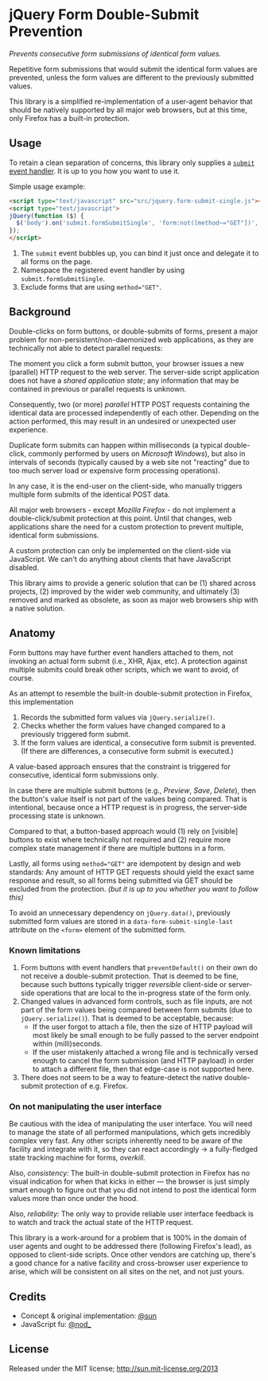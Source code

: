 # jQuery Form Double-Submit Prevention
*Prevents consecutive form submissions of identical form values.*

Repetitive form submissions that would submit the identical form values are
prevented, unless the form values are different to the previously submitted
values.

This library is a simplified re-implementation of a user-agent behavior that
should be natively supported by all major web browsers, but at this time, only
Firefox has a built-in protection.


## Usage

To retain a clean separation of concerns, this library only supplies a
[`submit` event handler](https://github.com/sun/jquery-form-submit-single/blob/master/src/jquery.form-submit-single.js).  It is up to you how you want to use it.

Simple usage example:

```html
<script type="text/javascript" src="src/jquery.form-submit-single.js"></script>
<script type="text/javascript">
jQuery(function ($) {
  $('body').on('submit.formSubmitSingle', 'form:not([method~="GET"])', $.onFormSubmitSingle);
});
</script>
```

1. The `submit` event bubbles up, you can bind it just once and delegate it to
   all forms on the page.
2. Namespace the registered event handler by using `submit.formSubmitSingle`.
3. Exclude forms that are using `method="GET"`.


## Background

Double-clicks on form buttons, or double-submits of forms, present a major
problem for non-persistent/non-daemonized web applications, as they are
technically not able to detect parallel requests:

The moment you click a form submit button, your browser issues a new (parallel)
HTTP request to the web server.  The server-side script application does not
have a _shared application state_; any information that may be contained in
previous or parallel requests is unknown.

Consequently, two (or more) _parallel_ HTTP POST requests containing the
identical data are processed independently of each other.  Depending on the
action performed, this may result in an undesired or unexpected user experience.

Duplicate form submits can happen within milliseconds (a typical double-click,
commonly performed by users on _Microsoft Windows_), but also in intervals of
seconds (typically caused by a web site not "reacting" due to too much server
load or expensive form processing operations).

In any case, it is the end-user on the client-side, who manually triggers
multiple form submits of the identical POST data.

All major web browsers - except _Mozilla Firefox_ - do not implement a
double-click/submit protection at this point.  Until that changes, web
applications share the need for a custom protection to prevent multiple,
identical form submissions.

A custom protection can only be implemented on the client-side via JavaScript.
We can't do anything about clients that have JavaScript disabled.

This library aims to provide a generic solution that can be (1) shared across
projects, (2) improved by the wider web community, and ultimately (3) removed
and marked as obsolete, as soon as major web browsers ship with a native
solution.


## Anatomy

Form buttons may have further event handlers attached to them, not invoking an
actual form submit (i.e., XHR, Ajax, etc).  A protection against multiple
submits could break other scripts, which we want to avoid, of course.

As an attempt to resemble the built-in double-submit protection in Firefox, this
implementation

1. Records the submitted form values via `jQuery.serialize()`.
2. Checks whether the form values have changed compared to a previously
   triggered form submit.
2. If the form values are identical, a consecutive form submit is prevented.  
   (If there are differences, a consecutive form submit is executed.)

A value-based approach ensures that the constraint is triggered for consecutive,
identical form submissions only.

In case there are multiple submit buttons (e.g., _Preview_, _Save_, _Delete_),
then the button's value itself is not part of the values being compared.  That
is intentional, because once a HTTP request is in progress, the server-side
processing state is unknown.

Compared to that, a button-based approach would (1) rely on [visible] buttons to
exist where technically not required and (2) require more complex state
management if there are multiple buttons in a form.

Lastly, all forms using `method="GET"` are idempotent by design and web
standards:  Any amount of HTTP GET requests should yield the exact same response
and result, so all forms being submitted via GET should be excluded from the
protection. _(but it is up to you whether you want to follow this)_

To avoid an unnecessary dependency on `jQuery.data()`, previously submitted form
values are stored in a `data-form-submit-single-last` attribute on the `<form>`
element of the submitted form.


### Known limitations

1. Form buttons with event handlers that `preventDefault()` on their own do not
   receive a double-submit protection.  That is deemed to be fine, because such
   buttons typically trigger _reversible_ client-side or server-side operations
   that are local to the in-progress state of the form only.
2. Changed values in advanced form controls, such as file inputs, are not part
   of the form values being compared between form submits (due to
   `jQuery.serialize()`).  That is deemed to be acceptable, because:
    * If the user forgot to attach a file, then the size of HTTP payload will
      most likely be small enough to be fully passed to the server endpoint
      within (milli)seconds.
    * If the user mistakenly attached a wrong file and is technically versed
      enough to cancel the form submission (and HTTP payload) in order to attach
      a different file, then that edge-case is not supported here.
3. There does not seem to be a way to feature-detect the native double-submit
   protection of e.g. Firefox.


### On not manipulating the user interface

Be cautious with the idea of manipulating the user interface.  You will need to
manage the state of all performed manipulations, which gets incredibly complex
very fast.  Any other scripts inherently need to be aware of the facility and
integrate with it, so they can react accordingly → a fully-fledged state
tracking machine for forms, _overkill._

Also, _consistency:_  The built-in double-submit protection in Firefox has no
visual indication for when that kicks in either — the browser is just simply
smart enough to figure out that you did not intend to post the identical form
values more than once under the hood.

Also, _reliability:_  The only way to provide reliable user interface feedback
is to watch and track the actual state of the HTTP request.

This library is a work-around for a problem that is 100% in the domain of user
agents and ought to be addressed there (following Firefox's lead), as opposed to
client-side scripts.  Once other vendors are catching up, there's a good chance
for a native facility and cross-browser user experience to arise, which will be
consistent on all sites on the net, and not just yours.


## Credits

* Concept & original implementation: [@sun](https://twitter.com/tha_sun)
* JavaScript fu: [@nod_](https://twitter.com/nod_)


## License

Released under the MIT license; http://sun.mit-license.org/2013
